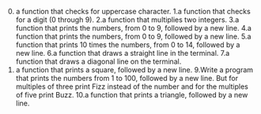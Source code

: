 0.  a function that checks for uppercase character.
1.a function that checks for a digit (0 through 9).
2.a function that multiplies two integers.
3.a function that prints the numbers, from 0 to 9, followed by a new line.
4.a function that prints the numbers, from 0 to 9, followed by a new line.
5.a function that prints 10 times the numbers, from 0 to 14, followed by a new line.
6.a function that draws a straight line in the terminal.
7.a function that draws a diagonal line on the terminal.
8. a function that prints a square, followed by a new line.
9.Write a program that prints the numbers from 1 to 100, followed by a new line. But for multiples of three print Fizz instead of the number and for the multiples of five print Buzz.
10.a function that prints a triangle, followed by a new line.
